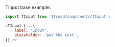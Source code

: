 TInput base example:

```js
import TInput from '$trood/components/TInput';

<TInput {...{
    label: 'Input',
    placeholder: 'put the text',
}} />
```
